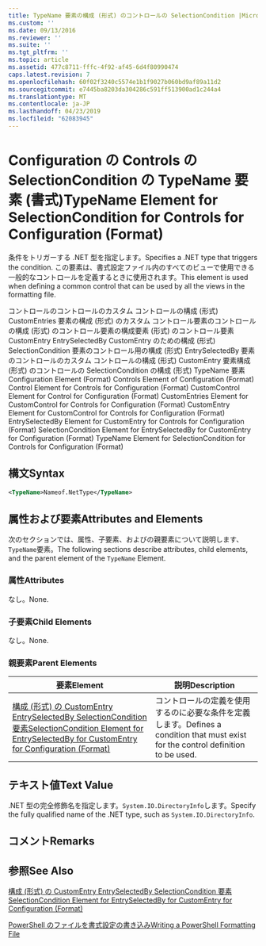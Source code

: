 ```yaml
---
title: TypeName 要素の構成 (形式) のコントロールの SelectionCondition |Microsoft Docs
ms.custom: ''
ms.date: 09/13/2016
ms.reviewer: ''
ms.suite: ''
ms.tgt_pltfrm: ''
ms.topic: article
ms.assetid: 477c8711-fffc-4f92-af45-6d4f80990474
caps.latest.revision: 7
ms.openlocfilehash: 60f02f3240c5574e1b1f9027b060bd9af89a11d2
ms.sourcegitcommit: e7445ba8203da304286c591ff513900ad1c244a4
ms.translationtype: MT
ms.contentlocale: ja-JP
ms.lasthandoff: 04/23/2019
ms.locfileid: "62083945"
---
```

# <a name="typename-element-for-selectioncondition-for-controls-for-configuration-format"></a><span data-ttu-id="52822-102">Configuration の Controls の SelectionCondition の TypeName 要素 (書式)</span><span class="sxs-lookup"><span data-stu-id="52822-102">TypeName Element for SelectionCondition for Controls for Configuration (Format)</span></span>

<span data-ttu-id="52822-103">条件をトリガーする .NET 型を指定します。</span><span class="sxs-lookup"><span data-stu-id="52822-103">Specifies a .NET type that triggers the condition.</span></span> <span data-ttu-id="52822-104">この要素は、書式設定ファイル内のすべてのビューで使用できる一般的なコントロールを定義するときに使用されます。</span><span class="sxs-lookup"><span data-stu-id="52822-104">This element is used when defining a common control that can be used by all the views in the formatting file.</span></span>

<span data-ttu-id="52822-105">コントロールのコントロールのカスタム コントロールの構成 (形式) CustomEntries 要素の構成 (形式) のカスタム コントロール要素のコントロールの構成 (形式) のコントロール要素の構成要素 (形式) のコントロール要素CustomEntry EntrySelectedBy CustomEntry のための構成 (形式) SelectionCondition 要素のコントロール用の構成 (形式) EntrySelectedBy 要素のコントロールのカスタム コントロールの構成 (形式) CustomEntry 要素構成 (形式) のコントロールの SelectionCondition の構成 (形式) TypeName 要素</span><span class="sxs-lookup"><span data-stu-id="52822-105">Configuration Element (Format) Controls Element of Configuration (Format) Control Element for Controls for Configuration (Format) CustomControl Element for Control for Configuration (Format) CustomEntries Element for CustomControl for Controls for Configuration (Format) CustomEntry Element for CustomControl for Controls for Configuration (Format) EntrySelectedBy Element for CustomEntry for Controls for Configuration (Format) SelectionCondition Element for EntrySelectedBy for CustomEntry for Configuration (Format) TypeName Element for SelectionCondition for Controls for Configuration (Format)</span></span>

## <a name="syntax"></a><span data-ttu-id="52822-106">構文</span><span class="sxs-lookup"><span data-stu-id="52822-106">Syntax</span></span>

```xml
<TypeName>Nameof.NetType</TypeName>

```

## <a name="attributes-and-elements"></a><span data-ttu-id="52822-107">属性および要素</span><span class="sxs-lookup"><span data-stu-id="52822-107">Attributes and Elements</span></span>

<span data-ttu-id="52822-108">次のセクションでは、属性、子要素、およびの親要素について説明します、`TypeName`要素。</span><span class="sxs-lookup"><span data-stu-id="52822-108">The following sections describe attributes, child elements, and the parent element of the `TypeName` Element.</span></span>

### <a name="attributes"></a><span data-ttu-id="52822-109">属性</span><span class="sxs-lookup"><span data-stu-id="52822-109">Attributes</span></span>

<span data-ttu-id="52822-110">なし。</span><span class="sxs-lookup"><span data-stu-id="52822-110">None.</span></span>

### <a name="child-elements"></a><span data-ttu-id="52822-111">子要素</span><span class="sxs-lookup"><span data-stu-id="52822-111">Child Elements</span></span>

<span data-ttu-id="52822-112">なし。</span><span class="sxs-lookup"><span data-stu-id="52822-112">None.</span></span>

### <a name="parent-elements"></a><span data-ttu-id="52822-113">親要素</span><span class="sxs-lookup"><span data-stu-id="52822-113">Parent Elements</span></span>

|<span data-ttu-id="52822-114">要素</span><span class="sxs-lookup"><span data-stu-id="52822-114">Element</span></span>|<span data-ttu-id="52822-115">説明</span><span class="sxs-lookup"><span data-stu-id="52822-115">Description</span></span>|
|-------------|-----------------|
|[<span data-ttu-id="52822-116">構成 (形式) の CustomEntry EntrySelectedBy SelectionCondition 要素</span><span class="sxs-lookup"><span data-stu-id="52822-116">SelectionCondition Element for EntrySelectedBy for CustomEntry for Configuration (Format)</span></span>](./selectioncondition-element-for-entryselectedby-for-controls-for-configuration-format.md)|<span data-ttu-id="52822-117">コントロールの定義を使用するのに必要な条件を定義します。</span><span class="sxs-lookup"><span data-stu-id="52822-117">Defines a condition that must exist for the control definition to be used.</span></span>|

## <a name="text-value"></a><span data-ttu-id="52822-118">テキスト値</span><span class="sxs-lookup"><span data-stu-id="52822-118">Text Value</span></span>

<span data-ttu-id="52822-119">.NET 型の完全修飾名を指定します。`System.IO.DirectoryInfo`します。</span><span class="sxs-lookup"><span data-stu-id="52822-119">Specify the fully qualified name of the .NET type, such as `System.IO.DirectoryInfo`.</span></span>

## <a name="remarks"></a><span data-ttu-id="52822-120">コメント</span><span class="sxs-lookup"><span data-stu-id="52822-120">Remarks</span></span>

## <a name="see-also"></a><span data-ttu-id="52822-121">参照</span><span class="sxs-lookup"><span data-stu-id="52822-121">See Also</span></span>

[<span data-ttu-id="52822-122">構成 (形式) の CustomEntry EntrySelectedBy SelectionCondition 要素</span><span class="sxs-lookup"><span data-stu-id="52822-122">SelectionCondition Element for EntrySelectedBy for CustomEntry for Configuration (Format)</span></span>](./selectioncondition-element-for-entryselectedby-for-controls-for-configuration-format.md)

[<span data-ttu-id="52822-123">PowerShell のファイルを書式設定の書き込み</span><span class="sxs-lookup"><span data-stu-id="52822-123">Writing a PowerShell Formatting File</span></span>](./writing-a-powershell-formatting-file.md)
